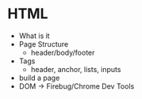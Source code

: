 HTML
====
* What is it
* Page Structure
  * header/body/footer
* Tags
  * header, anchor, lists, inputs
* build a page
* DOM -> Firebug/Chrome Dev Tools
